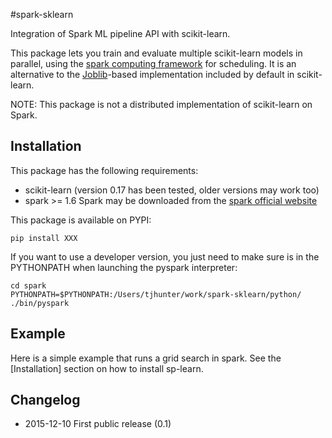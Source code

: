 #spark-sklearn

Integration of Spark ML pipeline API with scikit-learn.

This package lets you train and evaluate multiple scikit-learn models in parallel, using the [spark computing framework](http://spark.apache.org/) for scheduling. 
It is an alternative to the [Joblib](https://pythonhosted.org/joblib/parallel.html)-based implementation included by default in scikit-learn.

  NOTE: This package is not a distributed implementation of scikit-learn on Spark.

## Installation

This package has the following requirements:
 - scikit-learn (version 0.17 has been tested, older versions may work too)
 - spark >= 1.6 Spark may be downloaded from the [spark official website](http://spark.apache.org/)

This package is available on PYPI:

	pip install XXX

If you want to use a developer version, you just need to make sure is in the PYTHONPATH when launching the pyspark interpreter:

	cd spark
	PYTHONPATH=$PYTHONPATH:/Users/tjhunter/work/spark-sklearn/python/ ./bin/pyspark


## Example

Here is a simple example that runs a grid search in spark. See the [Installation] section on how to install sp-learn.


## Changelog

- 2015-12-10 First public release (0.1)

